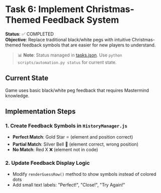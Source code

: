 # Task 6: Implement Christmas-Themed Feedback System

**Status**: ✅ COMPLETED  
**Objective**: Replace traditional black/white pegs with intuitive Christmas-themed feedback symbols that are easier for new players to understand.

> 📊 **Note**: Status managed in [tasks.json](../tasks.json). Use `python scripts/automation.py status` for current state.

## Current State
Game uses basic black/white peg feedback that requires Mastermind knowledge.

## Implementation Steps

### 1. Create Feedback Symbols in `HistoryManager.js`
- **Perfect Match**: Gold Star ⭐ (element and position correct)
- **Partial Match**: Silver Bell 🔔 (element correct, wrong position)  
- **No Match**: Red X ❌ (element not in code)

### 2. Update Feedback Display Logic
- Modify `renderGuessRow()` method to show symbols instead of colored dots
- Add small text labels: "Perfect!", "Close!", "Try Again!"
